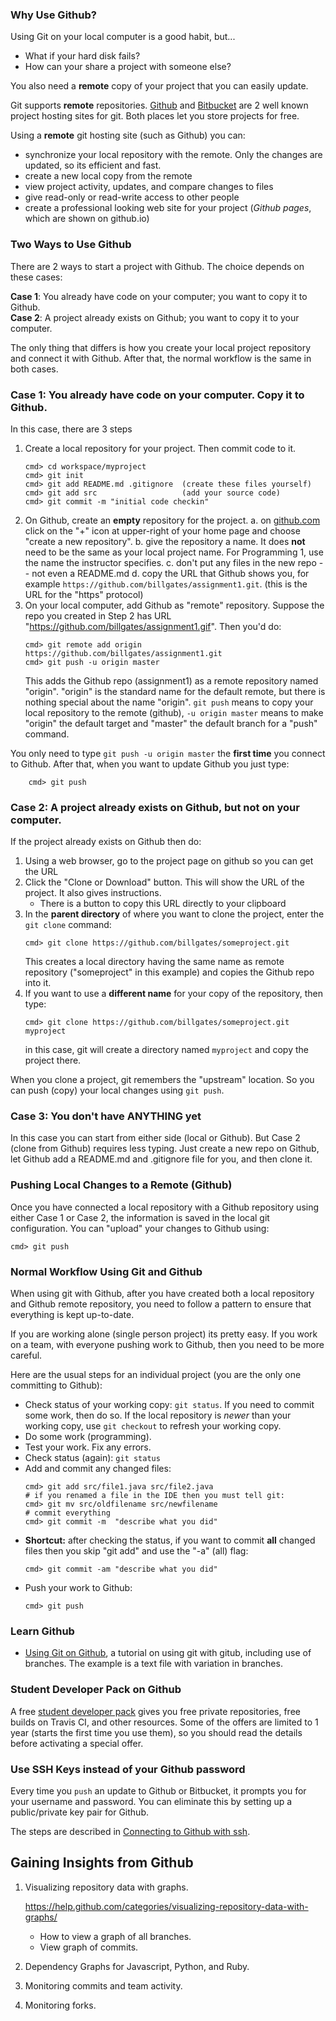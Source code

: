 ### Why Use Github?

Using Git on your local computer is a good habit, but...

* What if your hard disk fails?
* How can your share a project with someone else?

You also need a **remote** copy of your project that you can easily update.

Git supports **remote** repositories.
[Github](https://github.com) and [Bitbucket](https://bitbucket.org) are 2 well known project hosting sites for git.  Both places let you store projects for free.

Using a **remote** git hosting site (such as Github) you can:

* synchronize your local repository with the remote. Only the changes are updated, so its efficient and fast.
* create a new local copy from the remote
* view project activity, updates, and compare changes to files
* give read-only or read-write access to other people 
* create a professional looking web site for your project (*Github pages*, which are shown on github.io)

### Two Ways to Use Github

There are 2 ways to start a project with Github.
The choice depends on these cases: 

**Case 1**: You already have code on your computer; you want to copy it to Github.   
**Case 2**: A project already exists on Github; you want to copy it to your computer.

The only thing that differs is how you create your local project repository and connect it with Github.  After that, the normal workflow is the same in both cases.

### Case 1: You already have code on your computer. Copy it to Github.

In this case, there are 3 steps

1. Create a local repository for your project.  Then commit code to it.
    ```shell
    cmd> cd workspace/myproject
    cmd> git init
    cmd> git add README.md .gitignore  (create these files yourself)
    cmd> git add src                   (add your source code)
    cmd> git commit -m "initial code checkin"
    ```
2. On Github, create an **empty** repository for the project.
    a. on [github.com](https://github.com) click on the "+" icon at upper-right of your home page and choose "create a new repository".
    b. give the repository a name. It does **not** need to be the same as your local project name.  For Programming 1, use the name the instructor specifies.
    c. don't put any files in the new repo -- not even a README.md
    d. copy the URL that Github shows you, for example `https://github.com/billgates/assignment1.git`.  (this is the URL for the "https" protocol)
3. On your local computer, add Github as "remote" repository.  Suppose the repo you created in Step 2 has URL "https://github.com/billgates/assignment1.gif". Then you'd do:
   ```shell
   cmd> git remote add origin https://github.com/billgates/assignment1.git
   cmd> git push -u origin master
   ```
   This adds the Github repo (assignment1) as a remote repository named "origin".  "origin" is the standard name for the default remote, but there is nothing special about the name "origin".  `git push` means to copy your local repository to the remote (github), `-u origin master` means to make "origin" the default target and "master" the default branch for a "push" command.

You only need to type `git push -u origin master` the **first time** you connect to Github.  After that, when you want to update Github you just type:
```shell
    cmd> git push
```

### Case 2: A project already exists on Github, but not on your computer.

If the project already exists on Github then do:

1. Using a web browser, go to the project page on github so you can get the URL
2. Click the "Clone or Download" button. This will show the URL of the project. It also gives instructions.
    * There is a button to copy this URL directly to your clipboard 
3. In the **parent directory** of where you want to clone the project, enter the `git clone` command:
    ```shell
    cmd> git clone https://github.com/billgates/someproject.git
    ```
    This creates a local directory having the same name as remote repository ("someproject" in this example) and copies the Github repo into it.
4. If you want to use a **different name** for your copy of the repository, then type:
    ```shell
    cmd> git clone https://github.com/billgates/someproject.git  myproject
    ```
    in this case, git will create a directory named `myproject` and copy the project there.

When you clone a project, git remembers the "upstream" location. So you can push (copy) your
local changes using `git push`.

### Case 3: You don't have ANYTHING yet

In this case you can start from either side (local or Github).  But Case 2 (clone from Github) requires less typing. Just create a new repo on Github, let Github add a README.md and .gitignore file for you, and then clone it.

### Pushing Local Changes to a Remote (Github)

Once you have connected a local repository with a Github repository using either Case 1 or Case 2, the information
is saved in the local git configuration.  You can "upload" your changes to Github using:
```
cmd> git push
```

### Normal Workflow Using Git and Github

When using git with Github, after you have created both a local repository and Github remote repository, you need to follow a pattern to ensure that everything is kept up-to-date.

If you are working alone (single person project) its pretty easy. If you work on a team, with everyone pushing work to Github, then you need to be more careful.

Here are the usual steps for an individual project (you are the only one committing to Github):

* Check status of your working copy: `git status`.  If you need to commit some work, then do so.  If the local repository is *newer* than your working copy, use `git checkout` to refresh your working copy.
* Do some work (programming).
* Test your work.  Fix any errors.
* Check status (again): `git status`
* Add and commit any changed files:
    ```shell
    cmd> git add src/file1.java src/file2.java
    # if you renamed a file in the IDE then you must tell git:
    cmd> git mv src/oldfilename src/newfilename
    # commit everything
    cmd> git commit -m  "describe what you did"
    ```
* **Shortcut:** after checking the status, if you want to commit **all** changed files then you skip "git add" and use the "-a" (all) flag:
    ```shell
    cmd> git commit -am "describe what you did"
    ```
* Push your work to Github:
    ```
   cmd> git push
   ```


### Learn Github

* [Using Git on Github](https://guides.github.com/activities/hello-world/), a tutorial on using git with gitub, including use of branches.  The example is a text file with variation in branches.


### Student Developer Pack on Github

A free [student developer pack](https://education.github.com/pack) gives you free private repositories, free builds on Travis CI, and other resources.  Some of the offers are limited to 1 year (starts the first time you use them), so you should read the details before activating a special offer.


### Use SSH Keys instead of your Github password

Every time you `push` an update to Github or Bitbucket, it prompts you for your username and password.  You can eliminate this by setting up a public/private key pair for Github.

The steps are described in [Connecting to Github with ssh](https://help.github.com/articles/connecting-to-github-with-ssh/).

## Gaining Insights from Github

1. Visualizing repository data with graphs.

    https://help.github.com/categories/visualizing-repository-data-with-graphs/

    * How to view a graph of all branches.
    * View graph of commits.

2. Dependency Graphs for Javascript, Python, and Ruby.

3. Monitoring commits and team activity.

4. Monitoring forks.
